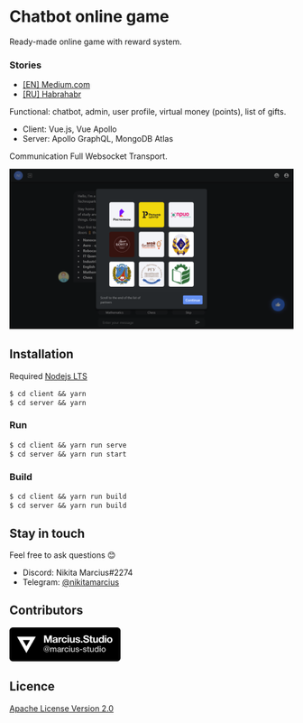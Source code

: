 # Chatbot online game

Ready-made online game with reward system. 

### Stories

* [[EN] Medium.com](https://medium.com/marcius-studio/how-we-organized-an-offline-event-in-an-online-format-due-to-covid-19-ba2de0845626)
* [[RU] Habrahabr](https://habr.com/ru/post/513046/)

Functional: chatbot, admin, user profile, virtual money (points), list of gifts.

* Client: Vue.js, Vue Apollo
* Server: Apollo GraphQL, MongoDB Atlas

Сommunication Full Websocket Transport.


![promo](docs/promo.png)

## Installation

Required [Nodejs LTS](https://nodejs.org/en/) 

```node
$ cd client && yarn
$ cd server && yarn
```

### Run

```node
$ cd client && yarn run serve
$ cd server && yarn run start
```

### Build

```node
$ cd client && yarn run build
$ cd server && yarn run build
```

## Stay in touch

Feel free to ask questions 😊

* Discord: Nikita Marcius#2274
* Telegram: [@nikitamarcius](https://ttttt.me/nikitamarcius)

## Contributors

<a href="https://github.com/marcius-studio">
<img src="https://raw.githubusercontent.com/marcius-studio/storage/master/badge-marcius-studio.svg" height="60">
</a>

## Licence

[Apache License Version 2.0](LICENSE.md)

